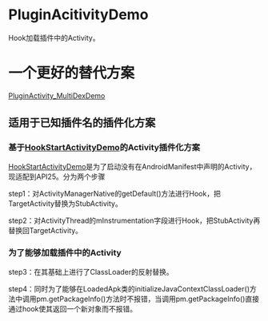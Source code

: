 # PluginAcitivityDemo
Hook加载插件中的Activity。

# 一个更好的替代方案
[PluginActivity_MultiDexDemo](https://github.com/1qu212/PluginActivity_MultiDexDemo)

## 适用于已知插件名的插件化方案
### 基于[HookStartActivityDemo](https://github.com/1qu212/HookStartActivityDemo)的Activity插件化方案
[HookStartActivityDemo](https://github.com/1qu212/HookStartActivityDemo)是为了启动没有在AndroidManifest中声明的Activity，现适配到API25。分为两个步骤

step1：对ActivityManagerNative的getDefault()方法进行Hook，把TargetActivity替换为StubActivity。

step2：对ActivityThread的mInstrumentation字段进行Hook，把StubActivity再替换回TargetActivity。

### 为了能够加载插件中的Activity
step3：在其基础上进行了ClassLoader的反射替换。

step4：同时为了能够在LoadedApk类的initializeJavaContextClassLoader()方法中调用pm.getPackageInfo()方法时不报错，当调用pm.getPackageInfo()直接通过hook使其返回一个新对象而不报错。
